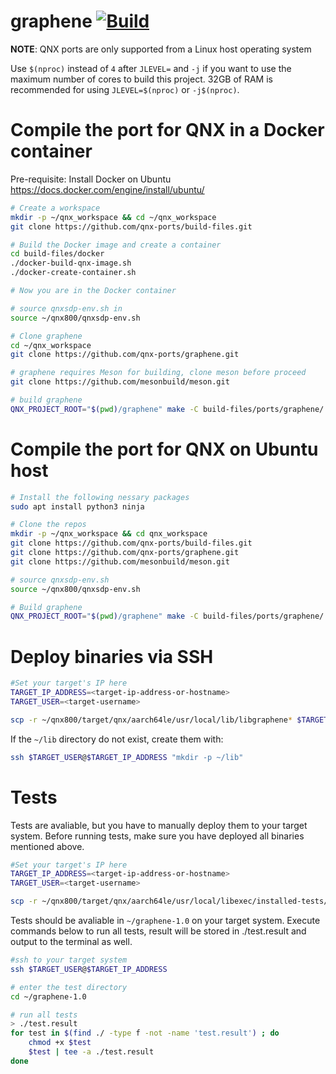 # graphene [![Build](https://github.com/qnx-ports/build-files/actions/workflows/graphene.yml/badge.svg)](https://github.com/qnx-ports/build-files/actions/workflows/graphene.yml)

**NOTE**: QNX ports are only supported from a Linux host operating system

Use `$(nproc)` instead of `4` after `JLEVEL=` and `-j` if you want to use the maximum number of cores to build this project.
32GB of RAM is recommended for using `JLEVEL=$(nproc)` or `-j$(nproc)`.

# Compile the port for QNX in a Docker container

Pre-requisite: Install Docker on Ubuntu https://docs.docker.com/engine/install/ubuntu/
```bash
# Create a workspace
mkdir -p ~/qnx_workspace && cd ~/qnx_workspace
git clone https://github.com/qnx-ports/build-files.git

# Build the Docker image and create a container
cd build-files/docker
./docker-build-qnx-image.sh
./docker-create-container.sh

# Now you are in the Docker container

# source qnxsdp-env.sh in
source ~/qnx800/qnxsdp-env.sh

# Clone graphene
cd ~/qnx_workspace
git clone https://github.com/qnx-ports/graphene.git

# graphene requires Meson for building, clone meson before proceed
git clone https://github.com/mesonbuild/meson.git

# build graphene
QNX_PROJECT_ROOT="$(pwd)/graphene" make -C build-files/ports/graphene/ JLEVEL=4 install
```

# Compile the port for QNX on Ubuntu host
```bash
# Install the following nessary packages
sudo apt install python3 ninja

# Clone the repos
mkdir -p ~/qnx_workspace && cd qnx_workspace
git clone https://github.com/qnx-ports/build-files.git
git clone https://github.com/qnx-ports/graphene.git
git clone https://github.com/mesonbuild/meson.git

# source qnxsdp-env.sh
source ~/qnx800/qnxsdp-env.sh

# Build graphene
QNX_PROJECT_ROOT="$(pwd)/graphene" make -C build-files/ports/graphene/ JLEVEL=4 install
```

# Deploy binaries via SSH
```bash
#Set your target's IP here
TARGET_IP_ADDRESS=<target-ip-address-or-hostname>
TARGET_USER=<target-username>

scp -r ~/qnx800/target/qnx/aarch64le/usr/local/lib/libgraphene* $TARGET_USER@$TARGET_IP_ADDRESS:~/lib
```

If the `~/lib` directory do not exist, create them with:
```bash
ssh $TARGET_USER@$TARGET_IP_ADDRESS "mkdir -p ~/lib"
````

# Tests
Tests are avaliable, but you have to manually deploy them to your target system. Before running tests, make sure you have deployed all binaries mentioned above.

```bash
#Set your target's IP here
TARGET_IP_ADDRESS=<target-ip-address-or-hostname>
TARGET_USER=<target-username>

scp -r ~/qnx800/target/qnx/aarch64le/usr/local/libexec/installed-tests/graphene-1.0 $TARGET_USER@$TARGET_IP_ADDRESS:~
```
Tests should be avaliable in `~/graphene-1.0` on your target system. Execute commands below to run all tests, result will be stored in ./test.result and output to the terminal as well.
```bash
#ssh to your target system
ssh $TARGET_USER@$TARGET_IP_ADDRESS

# enter the test directory
cd ~/graphene-1.0

# run all tests
> ./test.result
for test in $(find ./ -type f -not -name 'test.result') ; do
    chmod +x $test
    $test | tee -a ./test.result
done
```
